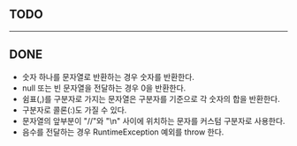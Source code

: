 ## TODO

---
## DONE
- 숫자 하나를 문자열로 반환하는 경우 숫자를 반환한다.
- null 또는 빈 문자열을 전달하는 경우 0을 반환한다.
- 쉼표(,)를 구분자로 가지는 문자열은 구분자를 기준으로 각 숫자의 합을 반환한다.
- 구분자로 콜론(:)도 가질 수 있다.
- 문자열의 앞부분이 "//"와 "\n"  사이에 위치하는 문자를 커스텀 구분자로 사용한다.
- 음수를 전달하는 경우 RuntimeException 예외를 throw 한다.